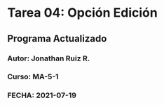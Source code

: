 # Tarea 04: Opción Edición
## Programa Actualizado
### Autor: Jonathan Ruiz R.
### Curso: MA-5-1
### FECHA: 2021-07-19
